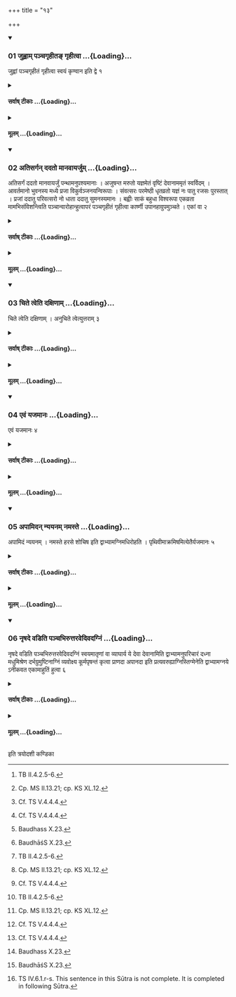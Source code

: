 +++
title = "१३"

+++

<div class="js_include" includetitle="true" newlevelforh1="3" unfilled url="/vedAH_yajuH/taittirIyam/sUtram/ApastambaH/shrautam/vishvAsa-prastutiH/17/13/01_juhvAm_panchagRhIta~N_gRhItvA.md">
<details open><summary><h3>01 जुह्वाम् पञ्चगृहीतङ् गृहीत्वा ...{Loading}...</h3></summary>

जुह्वां पञ्चगृहीतं गृहीत्वा स्वयं कृण्वान इति द्वे १
</details>
</div>
<div class="js_include collapsed" newlevelforh1="4" title="सर्वाष् टीकाः" unfilled url="/vedAH_yajuH/taittirIyam/sUtram/ApastambaH/shrautam/sarvASh_TIkAH/17/13/01_juhvAm_panchagRhIta~N_gRhItvA.md">
<details><summary><h4>सर्वाष् टीकाः ...{Loading}...</h4></summary>
<details><summary>थिते</summary>

1. Having taken five-times-scooped ghee into the Juhū, (the Adhvaryu) offers two libations of ghee with svayaṁ kr̥ṇvānaḥ...[^1] 

[^1]: TB II.4.2.5-6.  

</details>
</details>
</div>
<div class="js_include collapsed" newlevelforh1="4" title="मूलम्" unfilled url="/vedAH_yajuH/taittirIyam/sUtram/ApastambaH/shrautam/mUlam/17/13/01_juhvAm_panchagRhIta~N_gRhItvA.md">
<details><summary><h4>मूलम् ...{Loading}...</h4></summary>

जुह्वां पञ्चगृहीतं गृहीत्वा स्वयं कृण्वान इति द्वे १
</details>
</div>
<div class="js_include" includetitle="true" newlevelforh1="3" unfilled url="/vedAH_yajuH/taittirIyam/sUtram/ApastambaH/shrautam/vishvAsa-prastutiH/17/13/02_atisargan_dadato_mAnavAyarjum.md">
<details open><summary><h3>02 अतिसर्गन् ददतो मानवायर्जुम् ...{Loading}...</h3></summary>

अतिसर्गं ददतो मानवायर्जुं पन्थामनुपश्यमानाः । अजुषन्त मरुतो यज्ञमेतं वृष्टिं देवानाममृतं स्वर्विदम् । आवर्तमानो भुवनस्य मध्ये प्रजा विकुर्वञ्जनयन्विरूपाः । संवत्सरः परमेष्ठी धृतव्रतो यज्ञं नः पातु रजसः पुरस्तात् । प्रजां ददातु परिवत्सरो नो धाता ददातु सुमनस्यमानः । बह्वीः साकं बहुधा विश्वरूपा एकव्रता मामभिसंविशन्त्विति पञ्चान्वारोहान्हुत्वापरं पञ्चगृहीतं गृहीत्वा कार्ष्णी उपानहावुपमुञ्चते । एकां वा २
</details>
</div>
<div class="js_include collapsed" newlevelforh1="4" title="सर्वाष् टीकाः" unfilled url="/vedAH_yajuH/taittirIyam/sUtram/ApastambaH/shrautam/sarvASh_TIkAH/17/13/02_atisargan_dadato_mAnavAyarjum.md">
<details><summary><h4>सर्वाष् टीकाः ...{Loading}...</h4></summary>
<details><summary>थिते</summary>

2. (and he offers the three other libations), with atisargaṁ dadataḥ...[^2] having thus offered the five “ascending" (libations), having again taken five-times-scooped ghee, he puts on the shoes made out of black-antelope skin[^3]- 

[^2]: Cp. MS II.13.21; cp. KS XL.12.  

[^3]: Cf. TS V.4.4.4. 

</details>
</details>
</div>
<div class="js_include collapsed" newlevelforh1="4" title="मूलम्" unfilled url="/vedAH_yajuH/taittirIyam/sUtram/ApastambaH/shrautam/mUlam/17/13/02_atisargan_dadato_mAnavAyarjum.md">
<details><summary><h4>मूलम् ...{Loading}...</h4></summary>

अतिसर्गं ददतो मानवायर्जुं पन्थामनुपश्यमानाः । अजुषन्त मरुतो यज्ञमेतं वृष्टिं देवानाममृतं स्वर्विदम् । आवर्तमानो भुवनस्य मध्ये प्रजा विकुर्वञ्जनयन्विरूपाः । संवत्सरः परमेष्ठी धृतव्रतो यज्ञं नः पातु रजसः पुरस्तात् । प्रजां ददातु परिवत्सरो नो धाता ददातु सुमनस्यमानः । बह्वीः साकं बहुधा विश्वरूपा एकव्रता मामभिसंविशन्त्विति पञ्चान्वारोहान्हुत्वापरं पञ्चगृहीतं गृहीत्वा कार्ष्णी उपानहावुपमुञ्चते । एकां वा २
</details>
</div>
<div class="js_include" includetitle="true" newlevelforh1="3" unfilled url="/vedAH_yajuH/taittirIyam/sUtram/ApastambaH/shrautam/vishvAsa-prastutiH/17/13/03_chite_tveti_daxiNAm.md">
<details open><summary><h3>03 चिते त्वेति दक्षिणाम् ...{Loading}...</h3></summary>

चिते त्वेति दक्षिणाम् । अनुचिते त्वेत्युत्तराम् ३
</details>
</div>
<div class="js_include collapsed" newlevelforh1="4" title="सर्वाष् टीकाः" unfilled url="/vedAH_yajuH/taittirIyam/sUtram/ApastambaH/shrautam/sarvASh_TIkAH/17/13/03_chite_tveti_daxiNAm.md">
<details><summary><h4>सर्वाष् टीकाः ...{Loading}...</h4></summary>
<details><summary>थिते</summary>

3. or only the (right) one[^4] with cite tvā...[^5] (he puts) on the right; with anucite tvā...[^6] the left.   

[^4]: Cf. TS V.4.4.4.  

[^5]: Baudhass X.23.  

[^6]: BaudhāśS X.23.  
</details>
</details>
</div>
<div class="js_include collapsed" newlevelforh1="4" title="मूलम्" unfilled url="/vedAH_yajuH/taittirIyam/sUtram/ApastambaH/shrautam/mUlam/17/13/03_chite_tveti_daxiNAm.md">
<details><summary><h4>मूलम् ...{Loading}...</h4></summary>

चिते त्वेति दक्षिणाम् । अनुचिते त्वेत्युत्तराम् ३
</details>
</div>
<div class="js_include" includetitle="true" newlevelforh1="3" unfilled url="/vedAH_yajuH/taittirIyam/sUtram/ApastambaH/shrautam/vishvAsa-prastutiH/17/13/04_evaM_yajamAnaH.md">
<details open><summary><h3>04 एवं यजमानः ...{Loading}...</h3></summary>

एवं यजमानः ४
</details>
</div>
<div class="js_include collapsed" newlevelforh1="4" title="सर्वाष् टीकाः" unfilled url="/vedAH_yajuH/taittirIyam/sUtram/ApastambaH/shrautam/sarvASh_TIkAH/17/13/04_evaM_yajamAnaH.md">
<details><summary><h4>सर्वाष् टीकाः ...{Loading}...</h4></summary>
<details><summary>थिते</summary>

4. The sacrificer (does) in a similar way. 
</details>
</details>
</div>
<div class="js_include collapsed" newlevelforh1="4" title="मूलम्" unfilled url="/vedAH_yajuH/taittirIyam/sUtram/ApastambaH/shrautam/mUlam/17/13/04_evaM_yajamAnaH.md">
<details><summary><h4>मूलम् ...{Loading}...</h4></summary>

एवं यजमानः ४
</details>
</div>
<div class="js_include" includetitle="true" newlevelforh1="3" unfilled url="/vedAH_yajuH/taittirIyam/sUtram/ApastambaH/shrautam/vishvAsa-prastutiH/17/13/05_apAmidan_nyayanam_namaste.md">
<details open><summary><h3>05 अपामिदन् न्ययनम् नमस्ते ...{Loading}...</h3></summary>

अपामिदं न्ययनम् । नमस्ते हरसे शोचिष इति द्वाभ्यामग्निमधिरोहति । पृथिवीमाक्रमिषमित्येतैर्यजमानः ५
</details>
</div>
<div class="js_include collapsed" newlevelforh1="4" title="सर्वाष् टीकाः" unfilled url="/vedAH_yajuH/taittirIyam/sUtram/ApastambaH/shrautam/sarvASh_TIkAH/17/13/05_apAmidan_nyayanam_namaste.md">
<details><summary><h4>सर्वाष् टीकाः ...{Loading}...</h4></summary>
<details><summary>थिते</summary>

5. (The Adhvaryu) ascends the Fire (altar-building) with these two (verses) beginning with apāmidaṁ nyayanam, and namaste harase[^1]; the sacrificer[^2] with these formulae beginning with pr̥thivīmākramiṣam.[^3]   

[^1]: TS IV.6.1.m.  

[^2]: Cf. TS V.6.8.1.  

[^3]: TS V.6.8.1.  
</details>
</details>
</div>
<div class="js_include collapsed" newlevelforh1="4" title="मूलम्" unfilled url="/vedAH_yajuH/taittirIyam/sUtram/ApastambaH/shrautam/mUlam/17/13/05_apAmidan_nyayanam_namaste.md">
<details><summary><h4>मूलम् ...{Loading}...</h4></summary>

अपामिदं न्ययनम् । नमस्ते हरसे शोचिष इति द्वाभ्यामग्निमधिरोहति । पृथिवीमाक्रमिषमित्येतैर्यजमानः ५
</details>
</div>
<div class="js_include" includetitle="true" newlevelforh1="3" unfilled url="/vedAH_yajuH/taittirIyam/sUtram/ApastambaH/shrautam/vishvAsa-prastutiH/17/13/06_nRShade_vaDiti_panchabhiruttaravedivadagniM.md">
<details open><summary><h3>06 नृषदे वडिति पञ्चभिरुत्तरवेदिवदग्निं ...{Loading}...</h3></summary>

नृषदे वडिति पञ्चभिरुत्तरवेदिवदग्निं स्वयमातृणां वा व्याघार्य ये देवा देवानामिति द्वाभ्यामनुपरिचारं दध्ना मधुमिश्रेण दर्भग्रुमुष्टिनाग्निं व्यवोक्ष्य कूर्मपृषन्तं कृत्वा प्राणदा अपानदा इति प्रत्यवरुह्याग्निस्तिग्मेनेति द्वाभ्यामग्नये ऽनीकवत एकामाहुतिं हुत्वा ६
</details>
</div>
<div class="js_include collapsed" newlevelforh1="4" title="सर्वाष् टीकाः" unfilled url="/vedAH_yajuH/taittirIyam/sUtram/ApastambaH/shrautam/sarvASh_TIkAH/17/13/06_nRShade_vaDiti_panchabhiruttaravedivadagniM.md">
<details><summary><h4>सर्वाष् टीकाः ...{Loading}...</h4></summary>
<details><summary>थिते</summary>

6. With five formulae beginning with nr̥ṣade vaṭ[^1] having poured ghee on the Fire-altar or the naturally peforated stone in the same manner as that of Uttara-Vedi,[^2] having sprinkled[^3] curds mixed with honey on the fire-alar by means of a handful of Darbha grass while going around (the altar) with two verses beginning with devā devānām[^4] (and) having made (the Fire altar) spotted like a tortoise, having descended (the fire-altar) with prāṇada apanadāḥ...[^5] (then) having made a libation of ghee to Agni Anīkavat[^6] with two (verses beginning with) agnistigmena,[^7]   

[^1]: TS IV.6.1.n-r.  

[^2]: See VII.5.4-5; cf. TS V.4.5.1.  

[^3]: Cf. TS V.4.5.2-3.  

[^4]: TS IV.6.1.o.  

[^5]: TS IV.6.1.q.  

[^6]: Cf. TS V.4.5.4.  

[^7]: TS IV.6.1.r-s. This sentence in this Sūtra is not complete. It is completed in following Sūtra. 
</details>
</details>
</div>
<div class="js_include collapsed" newlevelforh1="4" title="मूलम्" unfilled url="/vedAH_yajuH/taittirIyam/sUtram/ApastambaH/shrautam/mUlam/17/13/06_nRShade_vaDiti_panchabhiruttaravedivadagniM.md">
<details><summary><h4>मूलम् ...{Loading}...</h4></summary>

नृषदे वडिति पञ्चभिरुत्तरवेदिवदग्निं स्वयमातृणां वा व्याघार्य ये देवा देवानामिति द्वाभ्यामनुपरिचारं दध्ना मधुमिश्रेण दर्भग्रुमुष्टिनाग्निं व्यवोक्ष्य कूर्मपृषन्तं कृत्वा प्राणदा अपानदा इति प्रत्यवरुह्याग्निस्तिग्मेनेति द्वाभ्यामग्नये ऽनीकवत एकामाहुतिं हुत्वा ६
</details>
</div>

  
इति त्रयोदशी कण्डिका 
